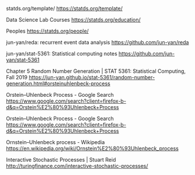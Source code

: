 

statds.org/template/
https://statds.org/template/

Data Science Lab Courses
https://statds.org/education/

Peoples
https://statds.org/people/

jun-yan/reda: recurrent event data analysis
https://github.com/jun-yan/reda

jun-yan/stat-5361: Statistical computing notes
https://github.com/jun-yan/stat-5361

Chapter 5 Random Number Generation | STAT 5361: Statistical Computing, Fall 2019
https://jun-yan.github.io/stat-5361/random-number-generation.html#orsteinuhlenbeck-process

Orstein–Uhlenbeck Process - Google Search
https://www.google.com/search?client=firefox-b-d&q=Orstein%E2%80%93Uhlenbeck+Process

Orstein–Uhlenbeck Process - Google Search
https://www.google.com/search?client=firefox-b-d&q=Orstein%E2%80%93Uhlenbeck+Process

Ornstein–Uhlenbeck process - Wikipedia
https://en.wikipedia.org/wiki/Ornstein%E2%80%93Uhlenbeck_process

Interactive Stochastic Processes | Stuart Reid
http://turingfinance.com/interactive-stochastic-processes/

